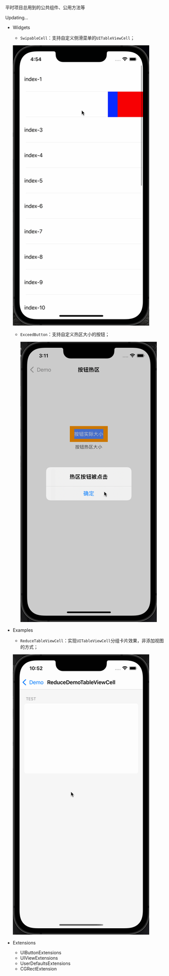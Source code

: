 平时项目总用到的公共组件、公用方法等

Updating...

* Widgets
  * `SwipableCell`：支持自定义侧滑菜单的`UITableViewCell`；
  
  ![SwipableCell](/gifs/SwipableCell.gif)
  
  * `ExceedButton`：支持自定义热区大小的按钮；
  
    ![SwipableCell](/gifs/ExceedButton.gif)
  
* Examples
    * `ReduceTableViewCell`：实现`UITableViewCell`分组卡片效果，非添加视图的方式；
    
    ![ReduceTableViewCell](/gifs/ReduceTableViewCell.gif)
    
* Extensions
  * UIButtonExtensions
  * UIViewExtensions
  * UserDefaultsExtensions
  * CGRectExtension
